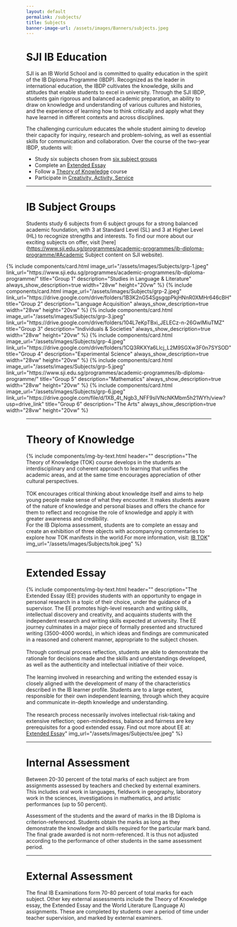 ```yaml
---
layout: default
permalink: /subjects/
title: Subjects
banner-image-url: /assets/images/Banners/subjects.jpeg
---
```


<style>
    .flex-container {
        display: flex;
        gap: 1vw;
        margin: auto;
        flex-wrap: wrap;
        justify-content: center;
    }
</style>

# SJI IB Education

SJI is an IB World School and is committed to quality education in the spirit of the IB Diploma Programme (IBDP). Recognized as the leader in international education, the IBDP cultivates the knowledge, skills and attitudes that enable students to excel in university. Through the SJI IBDP, students gain rigorous and balanced academic preparation, an ability to draw on knowledge and understanding of various cultures and histories, and the experience of learning how to think critically and apply what they have learned in different contexts and across disciplines.

The challenging curriculum educates the whole student aiming to develop their capacity for inquiry, research and problem-solving, as well as essential skills for communication and collaboration. Over the course of the two-year IBDP, students will:
- Study six subjects chosen from [six subject groups](https://www.sji.edu.sg/programmes/academic-programmes/ib-diploma-programme/#6subjectgroups)
- Complete an [Extended Essay](https://www.sji.edu.sg/programmes/academic-programmes/ib-diploma-programme/#EE)
- Follow a [Theory of Knowledge](https://www.sji.edu.sg/programmes/academic-programmes/ib-diploma-programme/#EE) course
- Participate in [Creativity, Activity, Service](https://www.sji.edu.sg/programmes/academic-programmes/ib-diploma-programme/#CAS)

---

# IB Subject Groups

Students study 6 subjects from 6 subject groups for a strong balanced academic foundation, with 3 at Standard Level (SL) and 3 at Higher Level (HL) to recognize strengths and interests. To find our more about our exciting subjects on offer, visit [here](https://www.sji.edu.sg/programmes/academic-programmes/ib-diploma-programme/#Academic Subject content on SJI website).

<div id="vision-mission-motto" class="flex-container">
  {% include components/card.html
    image_url="/assets/images/Subjects/grp-1.jpeg"
    link_url="https://www.sji.edu.sg/programmes/academic-programmes/ib-diploma-programme/"
    title="Group 1"
    description="Studies in Language & Literature"
    always_show_description=true
    width="28vw"
    height="20vw"
  %}
  {% include components/card.html
    image_url="/assets/images/Subjects/grp-2.jpeg"
    link_url="https://drive.google.com/drive/folders/1B3K2nG54SgsgqpPkjHNnR0XMHr646cBH"
    title="Group 2"
    description="Language Acquisition"
    always_show_description=true
    width="28vw"
    height="20vw"
  %}
  {% include components/card.html
    image_url="/assets/images/Subjects/grp-3.jpeg"
    link_url="https://drive.google.com/drive/folders/104L7eKpTBxi_JELECz-n-26GwIMiuTMZ"
    title="Group 3"
    description="Individuals & Societies"
    always_show_description=true
    width="28vw"
    height="20vw"
  %}
  {% include components/card.html
    image_url="/assets/images/Subjects/grp-4.jpeg"
    link_url="https://drive.google.com/drive/folders/1CQ3RKXYa6Llcj_L2M9SGXw3F0n7SYSOD"
    title="Group 4"
    description="Experimental Science"
    always_show_description=true
    width="28vw"
    height="20vw"
  %}
  {% include components/card.html
    image_url="/assets/images/Subjects/grp-5.jpeg"
    link_url="https://www.sji.edu.sg/programmes/academic-programmes/ib-diploma-programme/"
    title="Group 5"
    description="Mathematics"
    always_show_description=true
    width="28vw"
    height="20vw"
  %}
  {% include components/card.html
    image_url="/assets/images/Subjects/grp-6.jpeg"
    link_url="https://drive.google.com/file/d/1XB_4t_Ngb3_NFF9sIVNcNKMbm5h21WYh/view?usp=drive_link"
    title="Group 6"
    description="The Arts"
    always_show_description=true
    width="28vw"
    height="20vw"
  %}
</div>

---

# Theory of Knowledge

{% include components/img-by-text.html
   header=""
   description="The Theory of Knowledge (TOK) course develops in the students an interdisciplinary and coherent approach to learning that unifies the academic areas, and at the same time encourages appreciation of other cultural perspectives.<br><br>TOK encourages critical thinking about knowledge itself and aims to help young people make sense of what they encounter. It makes students aware of the nature of knowledge and personal biases and offers the chance for them to reflect and recognise the role of knowledge and apply it with greater awareness and credibility.<br>For the IB Diploma assessment, students are to complete an essay and create an exhibition of three objects with accompanying commentaries to explore how TOK manifests in the world.For more information, visit: <a href='https://drive.google.com/file/d/1qK-1IEGRxo9WgkFtQSc8OR7NefLBjAIL/view?usp=drive_link'>IB TOK</a>"
   img_url="/assets/images/Subjects/tok.jpeg"
%}

---

# Extended Essay

{% include components/img-by-text.html
   header=""
   description="The Extended Essay (EE) provides students with an opportunity to engage in personal research in a topic of their choice, under the guidance of a supervisor. The EE promotes high-level research and writing skills, intellectual discovery and creativity, and acquaints students with the independent research and writing skills expected at university. The EE journey culminates in a major piece of formally presented and structured writing (3500-4000 words), in which ideas and findings are communicated in a reasoned and coherent manner, appropriate to the subject chosen.<br><br> Through continual process reflection, students are able to demonstrate the rationale for decisions made and the skills and understandings developed, as well as the authenticity and intellectual initiative of their voice.<br><br> The learning involved in researching and writing the extended essay is closely aligned with the development of many of the characteristics described in the IB learner profile. Students are to a large extent, responsible for their own independent learning, through which they acquire and communicate in-depth knowledge and understanding.<br><br> The research process necessarily involves intellectual risk-taking and extensive reflection; open-mindedness, balance and fairness are key prerequisites for a good extended essay. Find out more about EE at: <a href='https://drive.google.com/file/d/180CW55KI1FYCXB5HjH1YHpFESTP4O0Uh/view?usp=drive_link'>Extended Essay</a>"
   img_url="/assets/images/Subjects/ee.jpeg"
%}

---

# Internal Assessment

Between 20-30 percent of the total marks of each subject are from assignments assessed by teachers and checked by external examiners. This includes oral work in languages, fieldwork in geography, laboratory work in the sciences, investigations in mathematics, and artistic performances (up to 50 percent).

Assessment of the students and the award of marks in the IB Diploma is criterion-referenced. Students obtain the marks as long as they demonstrate the knowledge and skills required for the particular mark band. The final grade awarded is not norm-referenced. It is thus not adjusted according to the performance of other students in the same assessment period.

---

# External Assessment

The final IB Examinations form 70-80 percent of total marks for each subject. Other key external assessments include the Theory of Knowledge essay, the Extended Essay and the World Literature (Language A) assignments. These are completed by students over a period of time under teacher supervision, and marked by external examiners.